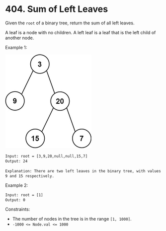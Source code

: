 # 404. Sum of Left Leaves

Given the `root` of a binary tree, return the sum of all left leaves.

A leaf is a node with no children. A left leaf is a leaf that is the left child of another node.

Example 1:

![](example_1.png)

    Input: root = [3,9,20,null,null,15,7]
    Output: 24

    Explanation: There are two left leaves in the binary tree, with values 9 and 15 respectively.

Example 2:

    Input: root = [1]
    Output: 0

Constraints:

- The number of nodes in the tree is in the range `[1, 1000]`.
- `-1000 <= Node.val <= 1000`